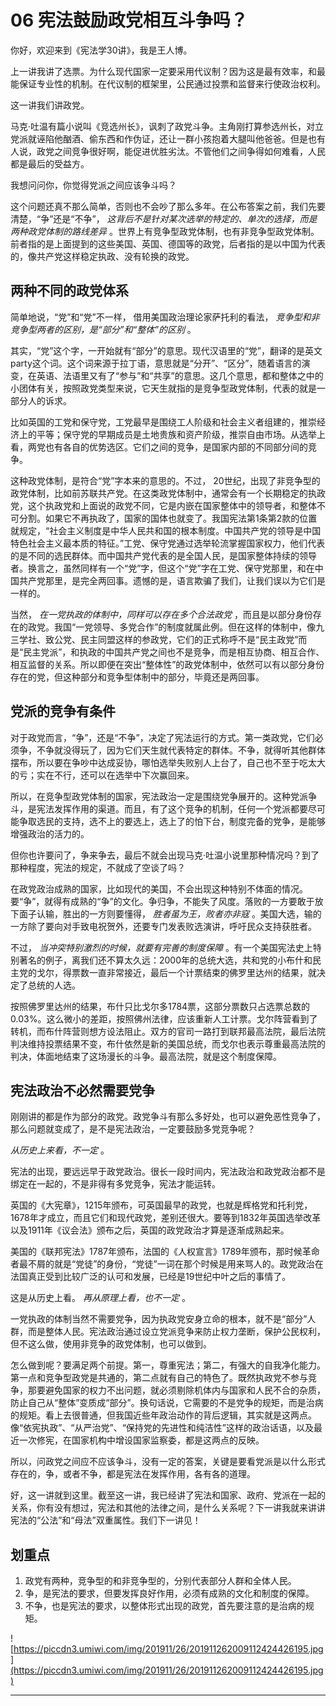 # 06 宪法鼓励政党相互斗争吗？

你好，欢迎来到《宪法学30讲》，我是王人博。

上一讲我讲了选票。为什么现代国家一定要采用代议制？因为这是最有效率，和最能保证专业性的机制。在代议制的框架里，公民通过投票和监督来行使政治权利。

这一讲我们讲政党。

马克·吐温有篇小说叫《竞选州长》，讽刺了政党斗争。主角刚打算参选州长，对立党派就诬陷他酗酒、偷东西和作伪证，还让一群小孩抱着大腿叫他爸爸。但是也有人说，政党之间竞争很好啊，能促进优胜劣汰。不管他们之间争得如何难看，人民都是最后的受益方。

我想问问你，你觉得党派之间应该争斗吗？

这个问题还真不那么简单，否则也不会吵了那么多年。在公布答案之前，我们先要清楚，“争”还是“不争”， *这背后不是针对某次选举的特定的、单次的选择，而是两种政党体制的路线差异* 。世界上有竞争型政党体制，也有非竞争型政党体制。前者指的是上面提到的这些美国、英国、德国等的政党，后者指的是以中国为代表的，像共产党这样稳定执政、没有轮换的政党。

## 两种不同的政党体系

简单地说，“党”和“党”不一样， 借用美国政治理论家萨托利的看法， *竞争型和非竞争型两者的区别，是“部分”和“整体”的区别* 。

其实，“党”这个字，一开始就有“部分”的意思。现代汉语里的“党”，翻译的是英文party这个词。这个词来源于拉丁语，意思就是“分开”、“区分”，随着语言的演变，在英语、法语里又有了“参与”和“共享”的意思。这几个意思，都和整体之中的小团体有关，按照政党类型来说，它天生就指的是竞争型政党体制，代表的就是一部分人的诉求。

比如英国的工党和保守党，工党最早是围绕工人阶级和社会主义者组建的，推崇经济上的平等；保守党的早期成员是土地贵族和资产阶级，推崇自由市场。从选举上看，两党也有各自的优势选区。它们之间的竞争，是国家内部的不同部分间的竞争。

这种政党体制，是符合“党”字本来的意思的。不过， 20世纪，出现了非竞争型的政党体制，比如前苏联共产党。在这类政党体制中，通常会有一个长期稳定的执政党，这个执政党和上面说的政党不同，它是内嵌在国家整体中的领导者，和整体不可分割。如果它不再执政了，国家的国体也就变了。我国宪法第1条第2款的位置就规定，“社会主义制度是中华人民共和国的根本制度。中国共产党的领导是中国特色社会主义最本质的特征。”工党、保守党通过选举轮流掌握国家权力，他们代表的是不同的选民群体。而中国共产党代表的是全国人民，是国家整体持续的领导者。换言之，虽然同样有一个“党”字，但这个“党”字在工党、保守党那里，和在中国共产党那里，是完全两回事。遗憾的是，语言欺骗了我们，让我们误以为它们是一样的。

当然， *在一党执政的体制中，同样可以存在多个合法政党* ，而且是以部分身份存在的政党。我国“一党领导、多党合作”的制度就属此例。但在这样的体制中，像九三学社、致公党、民主同盟这样的参政党，它们的正式称呼不是“民主政党”而是“民主党派”，和执政的中国共产党之间也不是竞争，而是相互协商、相互合作、相互监督的关系。所以即便在突出“整体性”的政党体制中，依然可以有以部分身份存在的党，但这种部分和竞争型体制中的部分，毕竟还是两回事。

## 党派的竞争有条件

对于政党而言，“争”，还是“不争”，决定了宪法运行的方式。第一类政党，它们必须争，不争就没得玩了，因为它们天生就代表特定的群体。不争，就得听其他群体摆布，所以要在争吵中达成妥协，哪怕选举失败别人上台了，自己也不至于吃太大的亏；实在不行，还可以在选举中下次赢回来。

所以，在竞争型政党体制的国家，宪法政治一定是围绕党争展开的。这种党派争斗，是宪法发挥作用的渠道。而且，有了这个竞争的机制，任何一个党派都要尽可能争取选民的支持，选不上的要选上，选上了的怕下台，制度完备的党争，是能够增强政治的活力的。

但你也许要问了，争来争去，最后不就会出现马克·吐温小说里那种情况吗？到了那种程度，宪法的规定，不就成了空谈了吗？

在政党政治成熟的国家，比如现代的美国，不会出现这种特别不体面的情况。要“争”，就得有成熟的“争”的文化。争归争，不能失了风度。落败的一方要敢于放下面子认输，胜出的一方则要懂得， *胜者虽为王，败者亦非寇* 。美国大选，输的一方除了要向对手致电祝贺外，还要专门发表败选演讲，呼吁民众支持获胜者。

不过， *当冲突特别激烈的时候，就要有完善的制度保障* 。有一个美国宪法史上特别著名的例子，离我们还不算太久远：2000年的总统大选，共和党的小布什和民主党的戈尔，得票数一直非常接近，最后一个计票结束的佛罗里达州的结果，就决定了总统的人选。

按照佛罗里达州的结果，布什只比戈尔多1784票，这部分票数只占选票总数的0.03%。这么微小的差距，按照佛州法律，应该重新人工计票。戈尔阵营看到了转机，而布什阵营则想方设法阻止。双方的官司一路打到联邦最高法院，最后法院判决维持投票结果不变，布什依然是新的美国总统，而戈尔也表示尊重最高法院的判决，体面地结束了这场漫长的斗争。最高法院，就是这个制度保障。

## 宪法政治不必然需要党争

刚刚讲的都是作为部分的政党。政党争斗有那么多好处，也可以避免恶性竞争了，那么问题就变成了，是不是宪法政治，一定要鼓励多党竞争呢？

 *从历史上来看，不一定* 。

宪法的出现，要远远早于政党政治。很长一段时间内，宪法政治和政党政治都不是绑定在一起的，不是非得有多党竞争，宪法才能运转。

英国的《大宪章》，1215年颁布，可英国最早的政党，也就是辉格党和托利党，1678年才成立，而且它们和现代政党，差别还很大。要等到1832年英国选举改革以及1911年《议会法》颁布之后，英国的政党政治才算是逐渐成熟起来。

美国的《联邦宪法》1787年颁布，法国的《人权宣言》1789年颁布，那时候革命者最不屑的就是“党徒”的身份，“党徒”一词在那个时候是用来骂人的。政党政治在法国真正受到比较广泛的认可和发展，已经是19世纪中叶之后的事情了。

这是从历史上看。 *再从原理上看，也不一定* 。

一党执政的体制当然不需要党争，因为执政党安身立命的根本，就不是“部分”人群，而是整体人民。宪法政治通过设立党派竞争来防止权力垄断，保护公民权利，但不这么做，使用非竞争的政党体制，也可以做到。

怎么做到呢？要满足两个前提。第一，尊重宪法；第二，有强大的自我净化能力。第一点和竞争型政党是共通的，第二点就有自己的特色了。既然执政党不参与竞争，那要避免国家的权力不出问题，就必须剔除机体内与国家和人民不合的杂质，防止自己从“整体”变质成“部分”。换句话说，它需要的不是党争的规矩，而是治病的规矩。看上去很普通，但我国近些年政治动作的背后逻辑，其实就是这两点。像“依宪执政”、“从严治党”、“保持党的先进性和纯洁性”这样的政治话语，以及最近一次修宪，在国家机构中增设国家监察委，都是这两点的反映。

所以，问政党之间应不应该争斗，没有一定的答案，关键是要看党派是以什么形式存在的，争，或者不争，都是宪法在发挥作用，各有各的道理。

好，这一讲就到这里。截至这一讲，我已经讲了宪法和国家、政府、党派在一起的关系，你有没有想过，宪法和其他的法律之间，是什么关系呢？下一讲我就来讲讲宪法的“公法”和“母法”双重属性。我们下一讲见！

## 划重点

1. 政党有两种，竞争型的和非竞争型的，分别代表部分人群和全体人民。
2. 争，是宪法的要求，但要发挥良好作用，必须有成熟的文化和制度的保障。
3. 不争，也是宪法的要求，以整体形式出现的政党，首先要注意的是治病的规矩。


![https://piccdn3.umiwi.com/img/201911/26/201911262009112424426195.jpg](https://piccdn3.umiwi.com/img/201911/26/201911262009112424426195.jpg)

---
